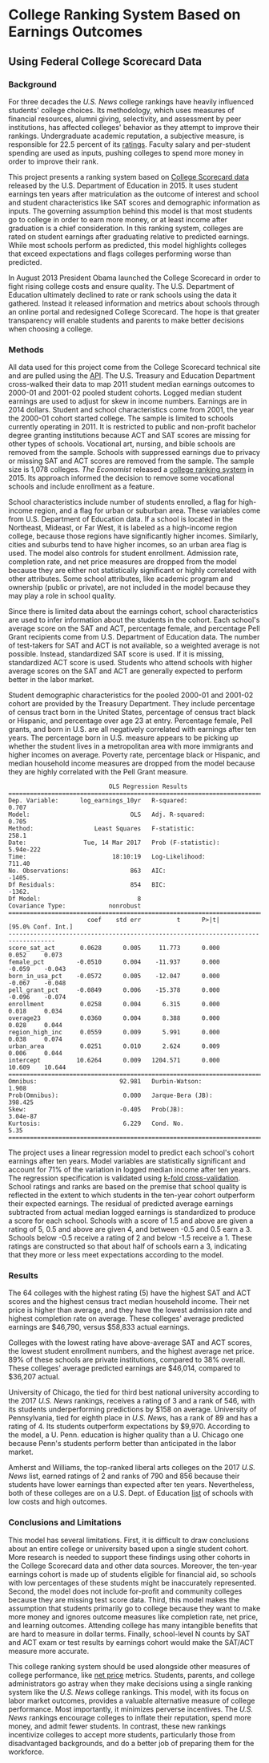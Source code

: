 # College Ranking System Based on Earnings Outcomes
## Using Federal College Scorecard Data

### Background

For three decades the _U.S. News_ college rankings have heavily influenced students' college choices. Its methodology, which uses measures of financial resources, alumni giving, selectivity, and assessment by peer institutions, has affected colleges' behavior as they attempt to improve their rankings. Undergraduate academic reputation, a subjective measure, is responsible for 22.5 percent of its [ratings](http://www.usnews.com/education/best-colleges/articles/how-us-news-calculated-the-rankings). Faculty salary and per-student spending are used as inputs, pushing colleges to spend more money in order to improve their rank.

This project presents a ranking system based on [College Scorecard data](https://collegescorecard.ed.gov/data/) released by the U.S. Department of Education in 2015. It uses student earnings ten years after matriculation as the outcome of interest and school and student characteristics like SAT scores and demographic information as inputs. The governing assumption behind this model is that most students go to college in order to earn more money, or at least income after graduation is a chief consideration. In this ranking system, colleges are rated on student earnings after graduating relative to predicted earnings. While most schools perform as predicted, this model highlights colleges that exceed expectations and flags colleges performing worse than predicted.

In August 2013 President Obama launched the College Scorecard in order to fight rising college costs and ensure quality. The U.S. Department of Education ultimately declined to rate or rank schools using the data it gathered. Instead it released information and metrics about schools through an online portal and redesigned College Scorecard. The hope is that greater transparency will enable students and parents to make better decisions when choosing a college.

### Methods

All data used for this project come from the College Scorecard technical site and are pulled using the [API](https://github.com/18F/open-data-maker/blob/api-docs/API.md). The U.S. Treasury and Education Department cross-walked their data to map 2011 student median earnings outcomes to 2000-01 and 2001-02 pooled student cohorts. Logged median student earnings are used to adjust for skew in income numbers. Earnings are in 2014 dollars. Student and school characteristics come from 2001, the year the 2000-01 cohort started college. The sample is limited to schools currently operating in 2011. It is restricted to public and non-profit bachelor degree granting institutions because ACT and SAT scores are missing for other types of schools. Vocational art, nursing, and bible schools are removed from the sample. Schools with suppressed earnings due to privacy or missing SAT and ACT scores are removed from the sample. The sample size is 1,078 colleges. _The Economist_ released a [college ranking system](http://www.economist.com/blogs/graphicdetail/2015/10/value-university) in 2015. Its approach informed the decision to remove some vocational schools and include enrollment as a feature. 

School characteristics include number of students enrolled, a flag for high-income region, and a flag for urban or suburban area. These variables come from U.S. Department of Education data. If a school is located in the Northeast, Mideast, or Far West, it is labeled as a high-income region college, because those regions have significantly higher incomes. Similarly, cities and suburbs tend to have higher incomes, so an urban area flag is used. The model also controls for student enrollment. Admission rate, completion rate, and net price measures are dropped from the model because they are either not statistically significant or highly correlated with other attributes. Some school attributes, like academic program and ownership (public or private), are not included in the model because they may play a role in school quality.  

Since there is limited data about the earnings cohort, school characteristics are used to infer information about the students in the cohort. Each school's average score on the SAT and ACT, percentage female, and percentage Pell Grant recipients come from U.S. Department of Education data. The number of test-takers for SAT and ACT is not available, so a weighted average is not possible. Instead, standardized SAT score is used. If it is missing, standardized ACT score is used. Students who attend schools with higher average scores on the SAT and ACT are generally expected to perform better in the labor market. 

Student demographic characteristics for the pooled 2000-01 and 2001-02 cohort are provided by the Treasury Department. They include percentage of census tract born in the United States, percentage of census tract black or Hispanic, and percentage over age 23 at entry. Percentage female, Pell grants, and born in U.S. are all negatively correlated with earnings after ten years. The percentage born in U.S. measure appears to be picking up whether the student lives in a metropolitan area with more immigrants and higher incomes on average. Poverty rate, percentage black or Hispanic, and median household income measures are dropped from the model because they are highly correlated with the Pell Grant measure.

```
                            OLS Regression Results                            
==============================================================================
Dep. Variable:      log_earnings_10yr   R-squared:                       0.707
Model:                            OLS   Adj. R-squared:                  0.705
Method:                 Least Squares   F-statistic:                     258.1
Date:                Tue, 14 Mar 2017   Prob (F-statistic):          5.94e-222
Time:                        18:10:19   Log-Likelihood:                 711.40
No. Observations:                 863   AIC:                            -1405.
Df Residuals:                     854   BIC:                            -1362.
Df Model:                           8                                         
Covariance Type:            nonrobust                                         
===================================================================================
                      coef    std err          t      P>|t|      [95.0% Conf. Int.]
-----------------------------------------------------------------------------------
score_sat_act       0.0628      0.005     11.773      0.000         0.052     0.073
female_pct         -0.0510      0.004    -11.937      0.000        -0.059    -0.043
born_in_usa_pct    -0.0572      0.005    -12.047      0.000        -0.067    -0.048
pell_grant_pct     -0.0849      0.006    -15.378      0.000        -0.096    -0.074
enrollment          0.0258      0.004      6.315      0.000         0.018     0.034
overage23           0.0360      0.004      8.388      0.000         0.028     0.044
region_high_inc     0.0559      0.009      5.991      0.000         0.038     0.074
urban_area          0.0251      0.010      2.624      0.009         0.006     0.044
intercept          10.6264      0.009   1204.571      0.000        10.609    10.644
==============================================================================
Omnibus:                       92.981   Durbin-Watson:                   1.908
Prob(Omnibus):                  0.000   Jarque-Bera (JB):              398.425
Skew:                          -0.405   Prob(JB):                     3.04e-87
Kurtosis:                       6.229   Cond. No.                         5.35
==============================================================================
```

The project uses a linear regression model to predict each school's cohort earnings after ten years. Model variables are statistically significant and account for 71% of the variation in logged median income after ten years. The regression specification is validated using [k-fold cross-validation](http://scikit-learn.org/stable/modules/cross_validation.html#k-fold). School ratings and ranks are based on the premise that school quality is reflected in the extent to which students in the ten-year cohort outperform their expected earnings. The residual of predicted average earnings subtracted from actual median logged earnings is standardized to produce a score for each school. Schools with a score of 1.5 and above are given a rating of 5, 0.5 and above are given 4, and between -0.5 and 0.5 earn a 3. Schools below -0.5 receive a rating of 2 and below -1.5 receive a 1. These ratings are constructed so that about half of schools earn a 3, indicating that they more or less meet expectations according to the model.

### Results

The 64 colleges with the highest rating (5) have the highest SAT and ACT scores and the highest census tract median household income. Their net price is higher than average, and they have the lowest admission rate and highest completion rate on average. These colleges' average predicted earnings are $46,790, versus $58,833 actual earnings. 

Colleges with the lowest rating have above-average SAT and ACT scores, the lowest student enrollment numbers, and the highest average net price. 89% of these schools are private institutions, compared to 38% overall. These colleges' average predicted earnings are $46,014, compared to $36,207 actual. 

University of Chicago, the tied for third best national university according to the 2017 _U.S. News_ rankings, receives a rating of 3 and a rank of 546, with its students underperforming predictions by $158 on average. University of Pennsylvania, tied for eighth place in _U.S. News_, has a rank of 89 and has a rating of 4. Its students outperform expectations by $9,970. According to the model, a U. Penn. education is higher quality than a U. Chicago one because Penn's students perform better than anticipated in the labor market. 

Amherst and Williams, the top-ranked liberal arts colleges on the 2017 _U.S. News_ list, earned ratings of 2 and ranks of 790 and 856 because their students have lower earnings than expected after ten years. Nevertheless, both of these colleges are on a U.S. Dept. of Education [list](http://blog.ed.gov/2015/09/schools-with-low-costs-and-high-incomes/) of schools with low costs and high outcomes.

### Conclusions and Limitations

This model has several limitations. First, it is difficult to draw conclusions about an entire college or university based upon a single student cohort. More research is needed to support these findings using other cohorts in the College Scorecard data and other data sources. Moreover, the ten-year earnings cohort is made up of students eligible for financial aid, so schools with low percentages of these students might be inaccurately represented. Second, the model does not include for-profit and community colleges because they are missing test score data. Third, this model makes the assumption that students primarily go to college because they want to make more money and ignores outcome measures like completion rate, net price, and learning outcomes. Attending college has many intangible benefits that are hard to measure in dollar terms. Finally, school-level N counts by SAT and ACT exam or test results by earnings cohort would make the SAT/ACT measure more accurate. 

This college ranking system should be used alongside other measures of college performance, like [net price](https://collegecost.ed.gov/netpricecenter.aspx) metrics. Students, parents, and college administrators go astray when they make decisions using a single ranking system like the _U.S. News_ college rankings. This model, with its focus on labor market outcomes, provides a valuable alternative measure of college performance. Most importantly, it minimizes perverse incentives. The _U.S. News_ rankings encourage colleges to inflate their reputation, spend more money, and admit fewer students. In contrast, these new rankings incentivize colleges to accept more students, particularly those from disadvantaged backgrounds, and do a better job of preparing them for the workforce.